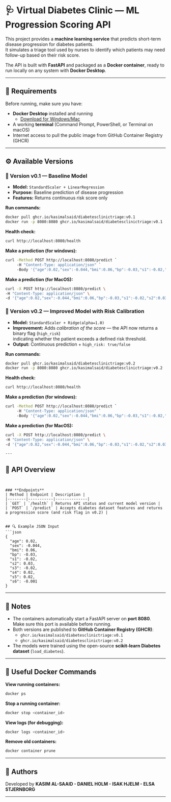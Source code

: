 # 🩺 Virtual Diabetes Clinic — ML Progression Scoring API

This project provides a **machine learning service** that predicts short-term disease progression for diabetes patients.  
It simulates a triage tool used by nurses to identify which patients may need follow-up based on their risk score.

The API is built with **FastAPI** and packaged as a **Docker container**, ready to run locally on any system with **Docker Desktop**.

---

## 🧰 Requirements
Before running, make sure you have:
- **Docker Desktop** installed and running  
  - [Download for Windows/Mac](https://www.docker.com/products/docker-desktop/)
- A working **terminal** (Command Prompt, PowerShell, or Terminal on macOS)
- Internet access to pull the public image from GitHub Container Registry (GHCR)

---

## ⚙️ Available Versions

### 🧩 Version v0.1 — Baseline Model
- **Model:** `StandardScaler + LinearRegression`
- **Purpose:** Baseline prediction of disease progression  
- **Features:** Returns continuous risk score only

**Run commands:**
```bash
docker pull ghcr.io/kasimalsaid/diabetesclinictriage:v0.1
docker run -p 8080:8080 ghcr.io/kasimalsaid/diabetesclinictriage:v0.1
```

**Health check:**
```bash
curl http://localhost:8080/health
```

**Make a prediction (for windows):**
```bash
curl -Method POST http://localhost:8080/predict `
     -H "Content-Type: application/json" `
     -Body '{"age":0.02,"sex":-0.044,"bmi":0.06,"bp":-0.03,"s1":-0.02,"s2":0.03,"s3":-0.02,"s4":0.02,"s5":0.02,"s6":-0.001}'
```

**Make a prediction (for MacOS):**
```bash
curl -X POST http://localhost:8080/predict \
-H "Content-Type: application/json" \
-d '{"age":0.02,"sex":-0.044,"bmi":0.06,"bp":-0.03,"s1":-0.02,"s2":0.03,"s3":-0.02,"s4":0.02,"s5":0.02,"s6":-0.001}'

```

### 🚀 Version v0.2 — Improved Model with Risk Calibration
- **Model:** `StandardScaler + Ridge(alpha=1.0)`
- **Improvement:** Adds *calibration of the score* — the API now returns a binary flag (`high_risk`)  
  indicating whether the patient exceeds a defined risk threshold.
- **Output:** Continuous prediction + `high_risk: true/false`

**Run commands:**
```bash
docker pull ghcr.io/kasimalsaid/diabetesclinictriage:v0.2
docker run -p 8080:8080 ghcr.io/kasimalsaid/diabetesclinictriage:v0.2
```

**Health check:**
```bash
curl http://localhost:8080/health
```

**Make a prediction (for windows):**
```bash
curl -Method POST http://localhost:8080/predict `
     -H "Content-Type: application/json" `
     -Body '{"age":0.02,"sex":-0.044,"bmi":0.06,"bp":-0.03,"s1":-0.02,"s2":0.03,"s3":-0.02,"s4":0.02,"s5":0.02,"s6":-0.001}'


```
**Make a prediction (for MacOS):**
```bash
curl -X POST http://localhost:8080/predict \
-H "Content-Type: application/json" \
-d '{"age":0.02,"sex":-0.044,"bmi":0.06,"bp":-0.03,"s1":-0.02,"s2":0.03,"s3":-0.02,"s4":0.02,"s5":0.02,"s6":-0.001}'

---
```
## 🧠 API Overview
```


### **Endpoints**
| Method | Endpoint | Description |
|--------|-----------|--------------|
| `GET` | `/health` | Returns API status and current model version |
| `POST` | `/predict` | Accepts diabetes dataset features and returns a progression score (and risk flag in v0.2) |


## 🔍 Example JSON Input
```json
{
  "age": 0.02,
  "sex": -0.044,
  "bmi": 0.06,
  "bp": -0.03,
  "s1": -0.02,
  "s2": 0.03,
  "s3": -0.02,
  "s4": 0.02,
  "s5": 0.02,
  "s6": -0.001
}
```

---

## 🧾 Notes
- The containers automatically start a FastAPI server on **port 8080**.  
  Make sure this port is available before running.
- Both versions are published to **GitHub Container Registry (GHCR)**:
  - `ghcr.io/kasimalsaid/diabetesclinictriage:v0.1`
  - `ghcr.io/kasimalsaid/diabetesclinictriage:v0.2`
- The models were trained using the open-source **scikit-learn Diabetes dataset** (`load_diabetes`).

---

## 🐳 Useful Docker Commands

**View running containers:**
```bash
docker ps
```

**Stop a running container:**
```bash
docker stop <container_id>
```

**View logs (for debugging):**
```bash
docker logs <container_id>
```

**Remove old containers:**
```bash
docker container prune
```

---

## 👥 Authors
Developed by **KASIM AL-SAAID - DANIEL HOLM - ISAK HJELM - ELSA STJERNBORG** 

---
